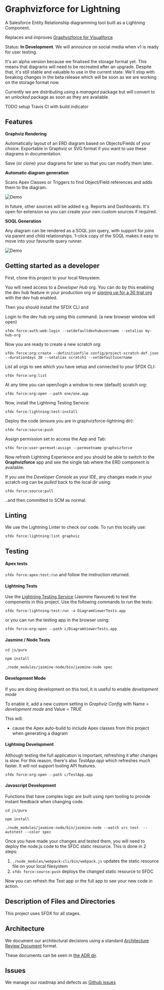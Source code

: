 # Graphvizforce for Lightning

A Salesforce Entity Relationship diagramming tool built as a Lightning Component.

Replaces and improves [Graphvizforce for Visualforce](http://stevebuik.github.io/GraphVizForce)

Status: **In Development**. We will announce on social media when v1 is ready for user testing.

It's an alpha version because we finalised the storage format yet. This means that diagrams will need to be recreated after an upgrade.
Despite that, it's still stable and valuable to use in the current state.
We'll stop with breaking changes in the beta release which will be soon as we are working on the storage format now.

Currently we are distributing using a *managed* package but will convert to an *unlocked* package as soon as they are available.

TODO setup Travis CI with build indicator

## Features

**Graphviz Rendering**

Automatically layout of an ERD diagram based on Objects/Fields of your choice.
Exportable in Graphviz or SVG format if you want to use these diagrams in documentation.

Save (or clone) your diagrams for later so that you can modify them later.

**Automatic diagram generation**

Scans Apex Classes or Triggers to find Object/Field references and adds them to the diagram.

![Demo](doc/assets/auto-build-demo.gif)

In future, other sources will be added e.g. Reports and Dashboards.
It's open for extension so you can create your own custom sources if required.

**SOQL Generation**

Any diagram can be rendered as a SOQL join query, with support for joins via parent and child relationships.
1-click copy of the SOQL makes it easy to move into your favourite query runner.

![Demo](doc/assets/gvf2-demo.gif)

## Getting started as a developer

First, clone this project to your local filesystem.

You will need access to a *Developer Hub* org. You can do by this enabling the dev hub feature in your production org
or [signing up for a 30 trial org](https://developer.salesforce.com/promotions/orgs/dx-signup) with the dev hub enabled.

Then you should install the SFDX CLI and

Login to the dev hub org using this command: (a new browser window will open)

`sfdx force:auth:web:login --setdefaultdevhubusername --setalias my-hub-org`

Now you are ready to create a new scratch org:

`sfdx force:org:create --definitionfile config/project-scratch-def.json --durationdays 30 --setalias scratch1 --setdefaultusername`

List all orgs to see which you have setup and connected to your SFDX CLI:

`sfdx force:org:list`

At any time you can open/login a window to new (default) scratch org:

`sfdx force:org:open --path one/one.app`

Now, install the Lightning Testing Service:

`sfdx force:lightning:test:install`

Deploy the code (ensure you are in graphvizforce-lightning dir):

`sfdx force:source:push`

Assign permission set to access the App and Tab:

`sfdx force:user:permset:assign --permsetname graphvizforce`

Now refresh Lightning Experience and you should be able to switch to the **Graphvizforce** app and
see the single tab where the ERD component is available.

If you use the *Developer Console* as your IDE, any changes made in your scratch org can be *pulled* back
to the local dir using:

`sfdx force:source:pull`

..and then committed to SCM as normal.

## Linting

We use the Lightning Linter to check our code. To run this locally use:

`sfdx force:lightning:lint graphviz`

## Testing

#### Apex tests

`sfdx force:apex:test:run` and follow the instruction returned.

#### Lightning Tests

Use the [Lightning Testing Service](https://forcedotcom.github.io/LightningTestingService/) (Jasmine flavoured) to test the components in this project.
Use the following commands to run the tests:

`sfdx force:lightning:test:run -a DiagramViewerTests.app`

or you can run the testing app in the browser using:

`sfdx force:org:open --path c/DiagramViewerTests.app`

#### Jasmine / Node Tests

`cd js/pure`

`npm install`

`./node_modules/jasmine-node/bin/jasmine-node spec`

#### Development Mode

If you are doing development on this tool, it is useful to enable *development mode*

To enable it, add a new custom setting in *Graphviz Config* with Name = *development mode*
and Value = *TRUE*

This will:

* cause the Apex auto-build to include Apex classes from this project when generating a diagram

#### Lightning Development

Although testing the full application is important, refreshing it after changes is slow.
For this reason, there's also *TestApp.app* which refreshes much faster. It will not support tooling API features.

`sfdx force:org:open --path c/TestApp.app`

#### Javascript Development

Functions that have complex logic are built using npm tooling to provide instant feedback when changing code.

`cd js/pure`

`npm install`

`./node_modules/jasmine-node/bin/jasmine-node --watch src test  --autotest --color spec`

Once you have made your changes and tested them, you will need to deploy the node.js code to the SFDC static resource.
This is done in 2 steps:

1. `./node_modules/webpack-cli/bin/webpack.js` updates the static resource file on your local filesystem
2. `sfdx force:source:push` deploys the changed static resource to SFDC

Now you can refresh the Test app or the full app to see your new code in action.

## Description of Files and Directories

This project uses SFDX for all stages.

## Architecture

We document our architectural decisions using a standard [Architecture Review Document](http://thinkrelevance.com/blog/2011/11/15/documenting-architecture-decisions) format.

These documents can be seen in [the ADR dir](https://github.com/stevebuik/Graphvizforce-Lightning/tree/master/doc/ADR).

## Issues

We manage our roadmap and defects as [Github issues](https://github.com/stevebuik/Graphvizforce-Lightning/issues)

